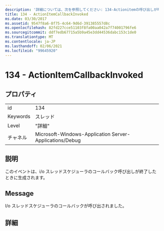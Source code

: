 ```yaml
---
description: '詳細については、次を参照してください: 134-Actionitemの呼び出しが呼び出されます'
title: 134 - ActionItemCallbackInvoked
ms.date: 03/30/2017
ms.assetid: 9547f8a6-8f75-4c64-9d6d-391385557d8c
ms.openlocfilehash: 82fd227cce51103f8fa00aa042a7f74001796fe6
ms.sourcegitcommit: ddf7edb67715a5b9a45e3dd44536dabc153c1de0
ms.translationtype: MT
ms.contentlocale: ja-JP
ms.lasthandoff: 02/06/2021
ms.locfileid: "99645920"
---
```

# <a name="134---actionitemcallbackinvoked"></a>134 - ActionItemCallbackInvoked

## <a name="properties"></a>プロパティ  
  
|||  
|-|-|  
|id|134|  
|Keywords|スレッド|  
|Level|"詳細"|  
|チャネル|Microsoft-Windows-Application Server-Applications/Debug|  
  
## <a name="description"></a>説明  

 このイベントは、i/o スレッドスケジューラのコールバック呼び出しが終了したときに生成されます。  
  
## <a name="message"></a>Message  

 I/o スレッドスケジューラのコールバックが呼び出されました。  
  
## <a name="details"></a>詳細
